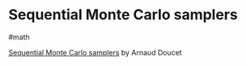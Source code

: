 # Sequential Monte Carlo samplers

#math

[Sequential Monte Carlo samplers](https://www.stats.ox.ac.uk/~doucet/delmoral_doucet_jasra_sequentialmontecarlosamplersJRSSB.pdf) by Arnaud Doucet
